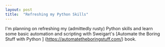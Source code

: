 ```yaml
---
layout: post
title:  "Refreshing my Python Skills"
---
```


I'm planning on refreshing my (admittedly rusty) Python skills and learn some basic automation and scripting with Sweigart's [Automate the Boring Stuff with Python
] (https://automatetheboringstuff.com/) book. 

